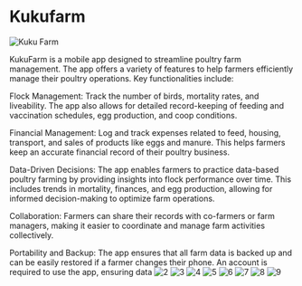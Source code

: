 # Kukufarm
![Kuku Farm ](https://github.com/squarenex/Kukufarm/assets/171150645/1ea42d97-2035-4d65-9018-dc7a5767dd3f)

KukuFarm is a mobile app designed to streamline poultry farm management. The app offers a variety of features to help farmers efficiently manage their poultry operations. Key functionalities include:

Flock Management: Track the number of birds, mortality rates, and liveability. The app also allows for detailed record-keeping of feeding and vaccination schedules, egg production, and coop conditions.

Financial Management: Log and track expenses related to feed, housing, transport, and sales of products like eggs and manure. This helps farmers keep an accurate financial record of their poultry business.

Data-Driven Decisions: The app enables farmers to practice data-based poultry farming by providing insights into flock performance over time. This includes trends in mortality, finances, and egg production, allowing for informed decision-making to optimize farm operations.

Collaboration: Farmers can share their records with co-farmers or farm managers, making it easier to coordinate and manage farm activities collectively.

Portability and Backup: The app ensures that all farm data is backed up and can be easily restored if a farmer changes their phone. An account is required to use the app, ensuring data
![2](https://github.com/squarenex/Makan-Apa/assets/171150645/5b03c904-ff8a-4790-a394-37bd1397c5ee)
![3](https://github.com/squarenex/Makan-Apa/assets/171150645/fe9dd51d-558f-45f2-a518-add812c35baa)
![4](https://github.com/squarenex/Makan-Apa/assets/171150645/70740c26-cadc-4982-875f-39d2d4fe82a1)
![5](https://github.com/squarenex/Makan-Apa/assets/171150645/495ef781-ff0f-418a-87f6-7daf56771c57)
![6](https://github.com/squarenex/Makan-Apa/assets/171150645/ce209559-661a-46eb-9ced-3dfcc8f10420)
![7](https://github.com/squarenex/Makan-Apa/assets/171150645/5c4a9905-654a-412a-8ed0-659aae66c7c6)
![8](https://github.com/squarenex/Makan-Apa/assets/171150645/8d2f6afc-c630-4fe4-b42c-3fd0c9949bdc)
![9](https://github.com/squarenex/Makan-Apa/assets/171150645/2049f95f-95fd-463b-bf1a-b8c39054f1ab)
